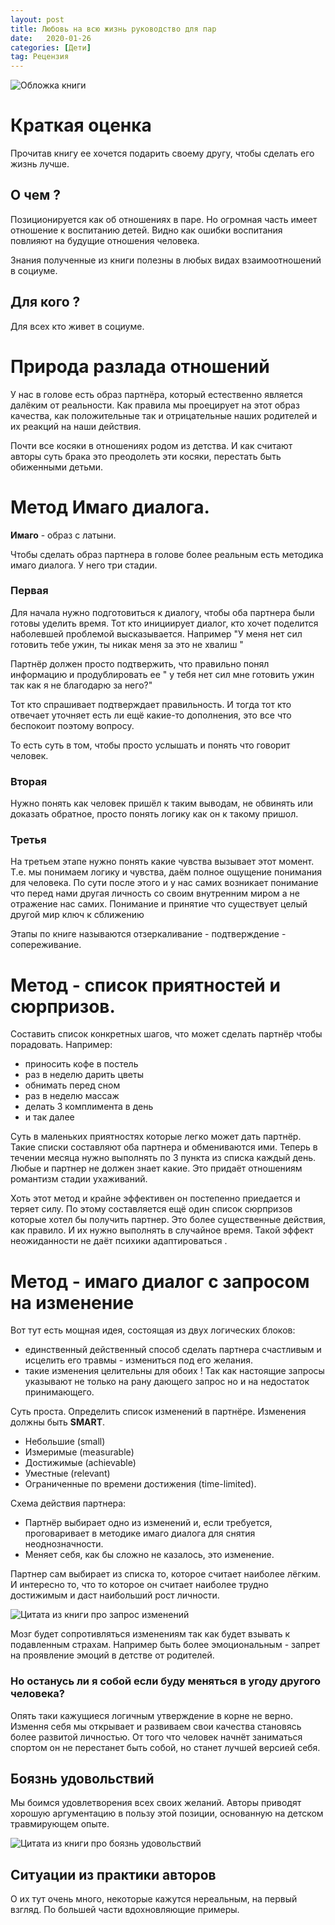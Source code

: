 ```yaml
---
layout: post
title: Любовь на всю жизнь руководство для пар
date:   2020-01-26 
categories: [Дети]
tag: Рецензия
---
```


![Обложка книги](/blog/assets/images/children/love-for-life.png)

# Краткая оценка
Прочитав книгу ее хочется подарить своему другу, чтобы сделать его жизнь лучше. 

## О чем ?
Позиционируется как об отношениях в паре. Но огромная часть имеет отношение к воспитанию детей. Видно как ошибки воспитания повлияют на будущие отношения человека. 

Знания полученные из книги полезны в любых видах взаимоотношений в социуме. 

## Для кого ?
Для всех кто живет в социуме.

# Природа разлада отношений
У нас в голове есть образ партнёра, который естественно является далёким от реальности. Как правила мы проецирует на этот образ качества, как положительные так и отрицательные наших родителей и их реакций на наши действия.

Почти все косяки в отношениях родом из детства. И как считают авторы суть брака это преодолеть эти косяки, перестать быть обиженными детьми.

# Метод Имаго диалога.

**Имаго** - образ с латыни.

Чтобы сделать образ партнера в голове более реальным есть методика имаго диалога. У него три стадии.
### Первая
Для начала нужно подготовиться к диалогу, чтобы оба партнера были готовы уделить время. Тот кто инициирует диалог,  кто хочет поделится наболевшей проблемой высказывается.  Например "У меня нет сил готовить тебе ужин, ты никак меня за это не хвалиш "

Партнёр должен просто подтвержить, что правильно понял информацию и продублировать ее " у тебя нет сил мне готовить ужин так как я не благодарю за него?"

Тот кто спрашивает подтверждает правильность.  И тогда тот кто отвечает уточняет есть ли ещё какие-то дополнения, это все что беспокоит поэтому вопросу.

То есть суть в том, чтобы просто услышать и понять что говорит человек.

### Вторая
Нужно понять как человек пришёл к таким выводам, не обвинять или доказать обратное, просто понять логику как он к такому пришол.

### Третья
На третьем этапе нужно понять какие чувства вызывает этот момент. Т.е. мы понимаем логику и чувства, даём полное ощущение понимания для человека. По сути после этого и у нас самих возникает понимание что перед нами другая личность со своим внутренним миром а не отражение нас самих. Понимание и принятие что существует целый другой мир ключ к сближению

Этапы по книге называются отзеркаливание - подтверждение - сопереживание.

# Метод - список приятностей и сюрпризов.

Составить список конкретных шагов, что может сделать партнёр чтобы порадовать.
Например: 
* приносить кофе в постель
* раз в неделю дарить цветы
* обнимать перед сном
* раз в неделю массаж 
* делать 3 комплимента в день
* и так далее

Суть в маленьких приятностях которые легко может дать партнёр. 
Такие списки составляют оба партнера и обмениваются ими. Теперь в течении месяца нужно выполнять по 3 пункта из списка каждый день. Любые и партнер не должен знает какие. 
Это придаёт отношениям романтизм стадии ухаживаний.

Хоть этот метод и крайне эффективен он постепенно приедается и теряет силу.
По этому составляется ещё один список сюрпризов которые хотел бы получить партнер. Это более существенные действия, как правило. И их нужно выполнять в случайное время. Такой эффект неожиданности не даёт психики адаптироваться .

# Метод - имаго диалог с запросом на изменение

Вот тут есть мощная идея, состоящая из двух логических блоков:
* единственный действенный способ сделать партнера счастливым и исцелить его травмы - измениться под его желания.
* такие изменения целительны для обоих ! Так как настоящие запросы указывают не только на рану дающего запрос но и на недостаток принимающего.

Суть проста. Определить список изменений в партнёре. Изменения должны быть **SMART**.
* Небольшие (small)
* Измеримые (measurable)
* Достижимые (achievable)
* Уместные (relevant) 
* Ограниченные по времени достижения (time-limited).

Схема действия партнера:
- Партнёр выбирает одно из изменений и, если требуется, проговаривает в методике имаго диалога для снятия неоднозначности.
- Меняет себя, как бы сложно не казалось, это изменение.
 
Партнер сам выбирает из списка то, которое считает наиболее лёгким.
И интересно то, что то которое он считает  наиболее трудно достижимым и даст наибольший рост личности. 

![Цитата из книги про запрос изменений](/blog/assets/images/children/request-to-change.png)
 
Мозг будет сопротивляться изменениям так как будет взывать к подавленным страхам. Например быть более эмоциональным - запрет на проявление эмоций в детстве от родителей.

### Но останусь ли я собой если буду меняться в угоду другого человека?

Опять таки кажущиеся логичным утверждение в корне не верно. Измення себя мы открывает и развиваем свои качества становясь более развитой личностью. От того что человек начнёт заниматься спортом он не перестанет быть собой, но станет лучшей версией себя.

## Боязнь удовольствий
Мы боимся удовлетворения всех своих желаний.
Авторы приводят хорошую аргументацию в пользу этой позиции, основанную на детском травмирующем опыте.


![Цитата из книги про боязнь удовольствий](/blog/assets/images/children/fear-of-pleasure.png)

## Ситуации из практики авторов
О их тут очень много, некоторые кажутся нереальным, на первый взгляд. По большей части вдохновляющие примеры.